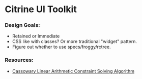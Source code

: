 
# Citrine UI Toolkit

### Design Goals:
- Retained or Immediate
- CSS like with classes? Or more traditional "widget" pattern.
- Figure out whether to use specs/froggy/rctree.

### Resources:
- [Cassowary Linear Arithmetic Constraint Solving Algorithm](http://www.badros.com/greg/papers/cassowary-tr.pdf)
